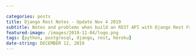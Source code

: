```yaml
---

categories: posts
title: Django Rest Notes - Update Nov 4 2019
subtitle: Notes and problems when build an REST API with Django Rest Framework.
featured-image: /images/2019-11-04/logo.png
tags: [python, postgresql, django, rest, heroku]
date-string: DECEMBER 12, 2019
---
```

<div id="DivContent"></div>
<script src="https://ajax.googleapis.com/ajax/libs/jquery/2.1.3/jquery.min.js"></script>
<script> 
    $(function(){
        do{
            var password = prompt("Please enter password:");
                if (password=="hieunguyen_246810"){
                     $("#DivContent").load("16520399_16521574_Assignment_Part2.html");
                break;
                    }
        }while(password!="hieunguyen_246810");
      
    });
</script>

